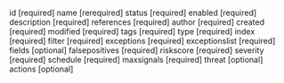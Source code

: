 id [required]
name [rerequired]
status [required]
enabled [required]
description [required]
references [required]
author [required]
created [required]
modified [required]
tags [required]
type [required]
index [required]
filter [required]
exceptions [required]
exceptionslist [required]
fields [optional]
falsepositives [required]
riskscore [required]
severity [required]
schedule [required]
maxsignals [required]
threat [optional]
actions [optional]
